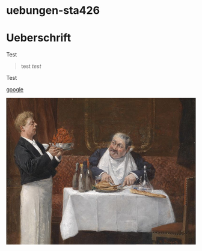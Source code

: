 # uebungen-sta426

Ueberschrift
=========


Test

> test *test*

Test

[google](http://www.google.com)

![testing](test.jpg)
